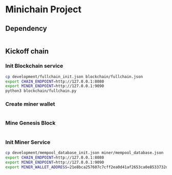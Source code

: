 # Minichain Project

## Dependency

```bash
```

## Kickoff chain

### Init Blockchain service

```bash
cp development/fullchain_init.json blockchain/fullchain.json
export CHAIN_ENDPOINT=http://127.0.0.1:8080
export MINER_ENDPOINT=http://127.0.0.1:9090
python3 blockchain/fullchain.py
```

### Create miner wallet

```bash

```

### Mine Genesis Block

```bash
```

### Init Miner Service

```bash
cp development/mempool_database_init.json miner/mempool_database.json
export CHAIN_ENDPOINT=http://127.0.0.1:8080
export MINER_ENDPOINT=http://127.0.0.1:9090
export MINER_WALLET_ADDRESS=21e8bca257607c7cff2ea0d41af2653ca0e8533732d8b6f980c1e2eca4bcf40dfe0da775969f9335ee64eedf72ae0ea2
```
